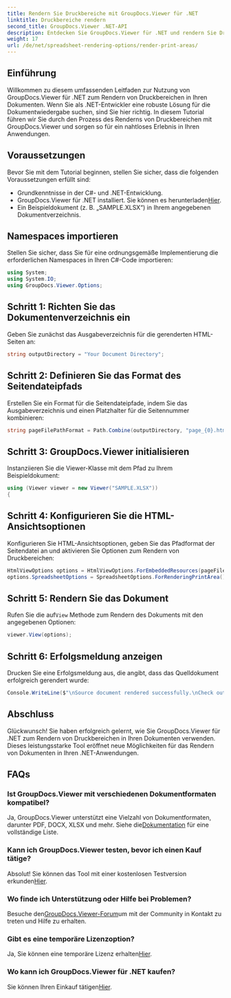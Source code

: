 ```yaml
---
title: Rendern Sie Druckbereiche mit GroupDocs.Viewer für .NET
linktitle: Druckbereiche rendern
second_title: GroupDocs.Viewer .NET-API
description: Entdecken Sie GroupDocs.Viewer für .NET und rendern Sie Druckbereiche mühelos in verschiedenen Dokumentformaten. Probieren Sie jetzt die kostenlose Testversion aus! #GroupDocs.Viewer
weight: 17
url: /de/net/spreadsheet-rendering-options/render-print-areas/
---
```

## Einführung
Willkommen zu diesem umfassenden Leitfaden zur Nutzung von GroupDocs.Viewer für .NET zum Rendern von Druckbereichen in Ihren Dokumenten. Wenn Sie als .NET-Entwickler eine robuste Lösung für die Dokumentwiedergabe suchen, sind Sie hier richtig. In diesem Tutorial führen wir Sie durch den Prozess des Renderns von Druckbereichen mit GroupDocs.Viewer und sorgen so für ein nahtloses Erlebnis in Ihren Anwendungen.
## Voraussetzungen
Bevor Sie mit dem Tutorial beginnen, stellen Sie sicher, dass die folgenden Voraussetzungen erfüllt sind:
- Grundkenntnisse in der C#- und .NET-Entwicklung.
-  GroupDocs.Viewer für .NET installiert. Sie können es herunterladen[Hier](https://releases.groupdocs.com/viewer/net/).
- Ein Beispieldokument (z. B. „SAMPLE.XLSX“) in Ihrem angegebenen Dokumentverzeichnis.
## Namespaces importieren
Stellen Sie sicher, dass Sie für eine ordnungsgemäße Implementierung die erforderlichen Namespaces in Ihren C#-Code importieren:
```csharp
using System;
using System.IO;
using GroupDocs.Viewer.Options;
```
## Schritt 1: Richten Sie das Dokumentenverzeichnis ein
Geben Sie zunächst das Ausgabeverzeichnis für die gerenderten HTML-Seiten an:
```csharp
string outputDirectory = "Your Document Directory";
```
## Schritt 2: Definieren Sie das Format des Seitendateipfads
Erstellen Sie ein Format für die Seitendateipfade, indem Sie das Ausgabeverzeichnis und einen Platzhalter für die Seitennummer kombinieren:
```csharp
string pageFilePathFormat = Path.Combine(outputDirectory, "page_{0}.html");
```
## Schritt 3: GroupDocs.Viewer initialisieren
Instanziieren Sie die Viewer-Klasse mit dem Pfad zu Ihrem Beispieldokument:
```csharp
using (Viewer viewer = new Viewer("SAMPLE.XLSX"))
{
```
## Schritt 4: Konfigurieren Sie die HTML-Ansichtsoptionen
Konfigurieren Sie HTML-Ansichtsoptionen, geben Sie das Pfadformat der Seitendatei an und aktivieren Sie Optionen zum Rendern von Druckbereichen:
```csharp
HtmlViewOptions options = HtmlViewOptions.ForEmbeddedResources(pageFilePathFormat);
options.SpreadsheetOptions = SpreadsheetOptions.ForRenderingPrintArea();
```
## Schritt 5: Rendern Sie das Dokument
 Rufen Sie die auf`View` Methode zum Rendern des Dokuments mit den angegebenen Optionen:
```csharp
viewer.View(options);
```
## Schritt 6: Erfolgsmeldung anzeigen
Drucken Sie eine Erfolgsmeldung aus, die angibt, dass das Quelldokument erfolgreich gerendert wurde:
```csharp
Console.WriteLine($"\nSource document rendered successfully.\nCheck output in {outputDirectory}.");
```
## Abschluss
Glückwunsch! Sie haben erfolgreich gelernt, wie Sie GroupDocs.Viewer für .NET zum Rendern von Druckbereichen in Ihren Dokumenten verwenden. Dieses leistungsstarke Tool eröffnet neue Möglichkeiten für das Rendern von Dokumenten in Ihren .NET-Anwendungen.
## FAQs
### Ist GroupDocs.Viewer mit verschiedenen Dokumentformaten kompatibel?
 Ja, GroupDocs.Viewer unterstützt eine Vielzahl von Dokumentformaten, darunter PDF, DOCX, XLSX und mehr. Siehe die[Dokumentation](https://tutorials.groupdocs.com/viewer/net/) für eine vollständige Liste.
### Kann ich GroupDocs.Viewer testen, bevor ich einen Kauf tätige?
 Absolut! Sie können das Tool mit einer kostenlosen Testversion erkunden[Hier](https://releases.groupdocs.com/).
### Wo finde ich Unterstützung oder Hilfe bei Problemen?
 Besuche den[GroupDocs.Viewer-Forum](https://forum.groupdocs.com/c/viewer/9)um mit der Community in Kontakt zu treten und Hilfe zu erhalten.
### Gibt es eine temporäre Lizenzoption?
 Ja, Sie können eine temporäre Lizenz erhalten[Hier](https://purchase.groupdocs.com/temporary-license/).
### Wo kann ich GroupDocs.Viewer für .NET kaufen?
 Sie können Ihren Einkauf tätigen[Hier](https://purchase.groupdocs.com/buy).